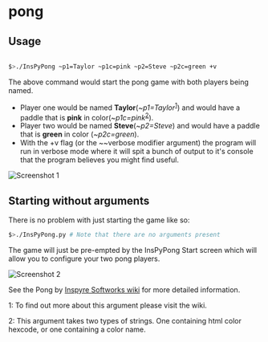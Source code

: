 # pong

## Usage

```bash

$>./InsPyPong ~p1=Taylor ~p1c=pink ~p2=Steve ~p2c=green +v 

```

The above command would start the pong game with both players being named. 
  - Player one would be named **Taylor**(*~p1=Taylor*<sup>[1](#p1arg)</sup>) and would have a paddle that is **pink** in color(*~p1c=pink*<sup>[2](#p1carg)</sup>).
  - Player two would be named **Steve**(*~p2=Steve*) and would have a paddle that is **green** in color (*~p2c=green*).
  - With the +v flag (or the \~~verbose modifier argument) the program will run in verbose mode where it will spit a bunch of output to it's console that the program believes you might find useful.

![Screenshot 1](https://raw.github.com/Inspyre-Softworks/pong/dev1.6/docs/screen1.png?raw=true)


## Starting without arguments
  
There is no problem with just starting the game like so:

```bash
$>./InsPyPong.py # Note that there are no arguments present
```

The game will just be pre-empted by the InsPyPong Start screen which will allow you to configure your two pong players.

![Screenshot 2](https://raw.github.com/Inspyre-Softworks/pong/dev1.6/docs/screen2.png?raw=true)

See the Pong by [Inspyre Softworks wiki](https://github.com/tayjaybabee/pong/wiki) for more detailed information.


 <a name="p1arg">1</a>: To find out more about this argument please visit the wiki.
 
 
 <a name="p1carg">2</a>: This argument takes two types of strings. One containing html color hexcode, or one containing a color name. 
 
